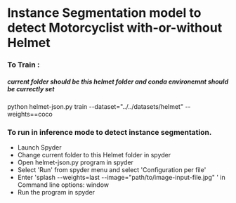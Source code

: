 # Instance Segmentation model to detect Motorcyclist with-or-without Helmet

### To Train : 
##### current folder should be this helmet folder and conda environemnt should be currectly set

python helmet-json.py train --dataset="../../datasets/helmet" --weights==coco

### To run in inference mode to detect instance segmentation. 
* Launch Spyder
* Change current folder to this Helmet folder in spyder
* Open helmet-json.py program in spyder 
* Select 'Run' from spyder menu and select 'Configuration per file'
* Enter   'splash --weights=last --image="path/to/image-input-file.jpg" ' in Command line options: window
* Run the program in spyder
